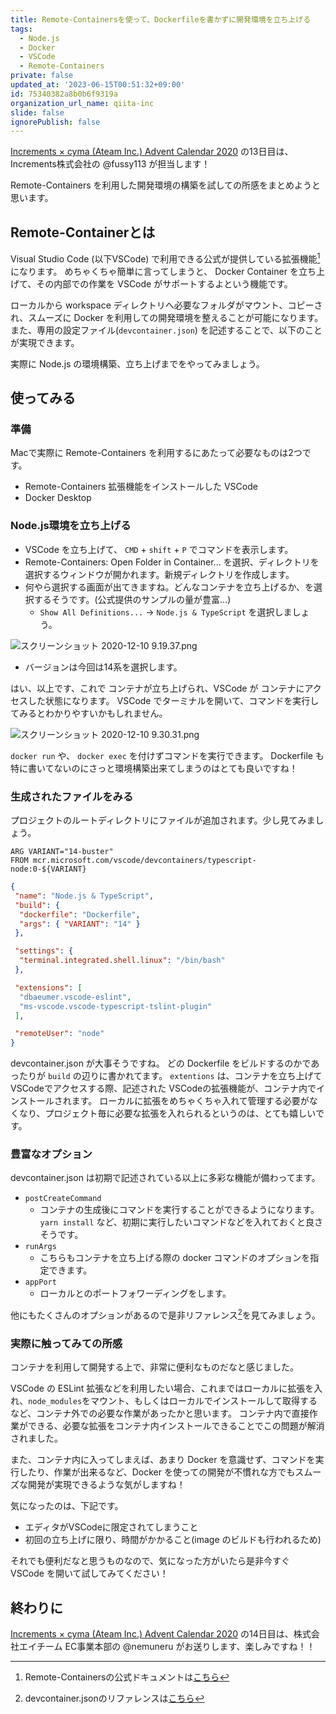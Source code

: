 ```yaml
---
title: Remote-Containersを使って、Dockerfileを書かずに開発環境を立ち上げる
tags:
  - Node.js
  - Docker
  - VSCode
  - Remote-Containers
private: false
updated_at: '2023-06-15T00:51:32+09:00'
id: 75340382a8b0b6f9319a
organization_url_name: qiita-inc
slide: false
ignorePublish: false
---
```

[Increments × cyma (Ateam Inc.) Advent Calendar 2020](https://qiita.com/advent-calendar/2020/increments-cyma) の13日目は、
Increments株式会社の @fussy113 が担当します！

Remote-Containers を利用した開発環境の構築を試しての所感をまとめようと思います。

## Remote-Containerとは

Visual Studio Code (以下VSCode) で利用できる公式が提供している拡張機能[^1]になります。
めちゃくちゃ簡単に言ってしまうと、 Docker Container を立ち上げて、その内部での作業を VSCode がサポートするよという機能です。

ローカルから workspace ディレクトリへ必要なフォルダがマウント、コピーされ、スムーズに Docker を利用しての開発環境を整えることが可能になります。
また、専用の設定ファイル(`devcontainer.json`) を記述することで、以下のことが実現できます。

実際に Node.js の環境構築、立ち上げまでをやってみましょう。

## 使ってみる

### 準備

Macで実際に Remote-Containers を利用するにあたって必要なものは2つです。

- Remote-Containers 拡張機能をインストールした VSCode
- Docker Desktop

### Node.js環境を立ち上げる

- VSCode を立ち上げて、 `CMD` + `shift` + `P` でコマンドを表示します。
- Remote-Containers: Open Folder in Container... を選択、ディレクトリを選択するウィンドウが開かれます。新規ディレクトリを作成します。
- 何やら選択する画面が出てきますね。どんなコンテナを立ち上げるか、を選択するそうです。(公式提供のサンプルの量が豊富...)
  - `Show All Definitions...` -> `Node.js & TypeScript` を選択しましょう。

![スクリーンショット 2020-12-10 9.19.37.png](https://qiita-image-store.s3.ap-northeast-1.amazonaws.com/0/166596/397c617f-951d-1478-694e-54dab6f4f9e3.png)

- バージョンは今回は14系を選択します。

はい、以上です、これで コンテナが立ち上げられ、VSCode が コンテナにアクセスした状態になります。
VSCode でターミナルを開いて、コマンドを実行してみるとわかりやすいかもしれません。

![スクリーンショット 2020-12-10 9.30.31.png](https://qiita-image-store.s3.ap-northeast-1.amazonaws.com/0/166596/203f2b91-5515-a28b-301b-9d6c91447dab.png)

`docker run` や、 `docker exec` を付けずコマンドを実行できます。
Dockerfile も特に書いてないのにさっと環境構築出来てしまうのはとても良いですね！

### 生成されたファイルをみる

プロジェクトのルートディレクトリにファイルが追加されます。少し見てみましょう。

```dockerfile:.dev/Dockerfile
ARG VARIANT="14-buster"
FROM mcr.microsoft.com/vscode/devcontainers/typescript-node:0-${VARIANT}
```

```json:.dev/devcontainer.json
{
 "name": "Node.js & TypeScript",
 "build": {
  "dockerfile": "Dockerfile",
  "args": { "VARIANT": "14" }
 },

 "settings": { 
  "terminal.integrated.shell.linux": "/bin/bash"
 },

 "extensions": [
  "dbaeumer.vscode-eslint",
  "ms-vscode.vscode-typescript-tslint-plugin"
 ],

 "remoteUser": "node"
}
```

devcontainer.json が大事そうですね。
どの Dockerfile をビルドするのかであったりが `build` の辺りに書かれてます。
`extentions` は、コンテナを立ち上げてVSCodeでアクセスする際、記述された VSCodeの拡張機能が、コンテナ内でインストールされます。
ローカルに拡張をめちゃくちゃ入れて管理する必要がなくなり、プロジェクト毎に必要な拡張を入れられるというのは、とても嬉しいです。

### 豊富なオプション

devcontainer.json は初期で記述されている以上に多彩な機能が備わってます。

- `postCreateCommand`
  - コンテナの生成後にコマンドを実行することができるようになります。`yarn install` など、初期に実行したいコマンドなどを入れておくと良さそうです。
- `runArgs`
  - こちらもコンテナを立ち上げる際の docker コマンドのオプションを指定できます。
- `appPort`
  - ローカルとのポートフォワーディングをします。

他にもたくさんのオプションがあるので是非リファレンス[^2]を見てみましょう。

### 実際に触ってみての所感

コンテナを利用して開発する上で、非常に便利なものだなと感じました。

VSCode の ESLint 拡張などを利用したい場合、これまではローカルに拡張を入れ、`node_modules`をマウント、もしくはローカルでインストールして取得するなど、コンテナ外での必要な作業があったかと思います。
コンテナ内で直接作業ができる、必要な拡張をコンテナ内インストールできることでこの問題が解消されました。

また、コンテナ内に入ってしまえば、あまり Docker を意識せず、コマンドを実行したり、作業が出来るなど、Docker を使っての開発が不慣れな方でもスムーズな開発が実現できるような気がしますね！

気になったのは、下記です。

- エディタがVSCodeに限定されてしまうこと
- 初回の立ち上げに限り、時間がかかること(image のビルドも行われるため)

それでも便利だなと思うものなので、気になった方がいたら是非今すぐ VSCode を開いて試してみてください！

## 終わりに

[Increments × cyma (Ateam Inc.) Advent Calendar 2020](https://qiita.com/advent-calendar/2020/increments-cyma) の14日目は、株式会社エイチーム EC事業本部の @nemuneru がお送りします、楽しみですね！！

[^1]: Remote-Containersの公式ドキュメントは[こちら](https://code.visualstudio.com/docs/remote/containers)
[^2]: devcontainer.jsonのリファレンスは[こちら](https://code.visualstudio.com/docs/remote/devcontainerjson-reference)
